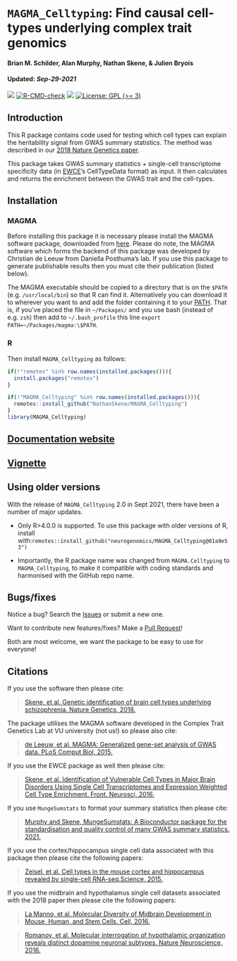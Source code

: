 `MAGMA_Celltyping`: Find causal cell-types underlying complex trait
genomics
================
<h4>
Brian M. Schilder, Alan Murphy, Nathan Skene, & Julien Bryois
</h4>
<h4>
Updated: <i>Sep-29-2021</i>
</h4>

<!-- badges: start -->
<!-- badger::badge_codecov() -->
<!-- badger::badge_last_commit()  -->
<!-- badger::badge_license() -->

[![](https://codecov.io/gh/neurogenomics/MAGMA_Celltyping/branch/main/graph/badge.svg)](https://codecov.io/gh/neurogenomics/MAGMA_Celltyping)
[![R-CMD-check](https://github.com/neurogenomics/MAGMA_Celltyping/workflows/R-full/badge.svg)](https://github.com/neurogenomics/MAGMA_Celltyping/actions)
[![](https://img.shields.io/github/last-commit/neurogenomics/MAGMA_Celltyping.svg)](https://github.com/neurogenomics/MAGMA_Celltyping/commits/main)
[![License: GPL (&gt;=
3)](https://img.shields.io/badge/license-GPL%20(%3E=%203)-blue.svg)](https://cran.r-project.org/web/licenses/GPL%20(%3E=%203))
<!-- badges: end -->

## Introduction

This R package contains code used for testing which cell types can
explain the heritability signal from GWAS summary statistics. The method
was described in our [2018 Nature Genetics
paper](https://www.nature.com/articles/s41588-018-0129-5).

This package takes GWAS summary statistics + single-cell transcriptome
specificity data (in [EWCE](https://github.com/NathanSkene/EWCE)’s
CellTypeData format) as input. It then calculates and returns the
enrichment between the GWAS trait and the cell-types.

## Installation

### MAGMA

Before installing this package it is necessary please install the MAGMA
software package, downloaded from
[here](https://ctg.cncr.nl/software/magma). Please do note, the MAGMA
software which forms the backend of this package was developed by
Christian de Leeuw from Daniella Posthuma’s lab. If you use this package
to generate publishable results then you must cite their publication
(listed below).

The MAGMA executable should be copied to a directory that is on the
`$PATH` (e.g. `/usr/local/bin`) so that R can find it. Alternatively you
can download it to wherever you want to and add the folder containing it
to your
[PATH](https://www.howtogeek.com/658904/how-to-add-a-directory-to-your-path-in-linux/).
That is, if you’ve placed the file in `~/Packages/` and you use bash
(instead of e.g. `zsh`) then add to `~/.bash_profile` this line
`export PATH=~/Packages/magma:\$PATH`.

### R

Then install `MAGMA_Celltyping` as follows:

``` r
if(!"remotes" %in% row.names(installed.packages())){
  install.packages("remotes")
}

if(!"MAGMA_Celltyping" %in% row.names(installed.packages())){
  remotes::install_github("NathanSkene/MAGMA_Celltyping")
}
library(MAGMA_Celltyping) 
```

## [Documentation website](https://nathanskene.github.io/MAGMA_Celltyping)

## [Vignette](https://nathanskene.github.io/MAGMA_Celltyping/articles/MAGMA_Celltyping)

## Using older versions

With the release of `MAGMA_Celltyping` 2.0 in Sept 2021, there have been
a number of major updates.

-   Only R&gt;4.0.0 is supported. To use this package with older
    versions of R, install
    with:`remotes::install_github("neurogenomics/MAGMA_Celltyping@01a9e53")`

-   Importantly, the R package name was changed from `MAGMA.Celltyping`
    to `MAGMA_Celltyping`, to make it compatible with coding standards
    and harmonised with the GitHub repo name.

## Bugs/fixes

Notice a bug? Search the
[Issues](https://neurogenomics.github.io/MAGMA_Celltyping//issues) or
submit a new one.

Want to contribute new features/fixes? Make a [Pull
Request](https://neurogenomics.github.io/MAGMA_Celltyping/pulls)!

Both are most welcome, we want the package to be easy to use for
everyone!

## Citations

If you use the software then please cite:

> [Skene, et al. Genetic identification of brain cell types underlying
> schizophrenia. Nature Genetics,
> 2018.](https://www.nature.com/articles/s41588-018-0129-5)

The package utilises the MAGMA software developed in the Complex Trait
Genetics Lab at VU university (not us!) so please also cite:

> [de Leeuw, et al. MAGMA: Generalized gene-set analysis of GWAS data.
> PLoS Comput Biol,
> 2015.](https://journals.plos.org/ploscompbiol/article?id=10.1371%2Fjournal.pcbi.1004219)

If you use the EWCE package as well then please cite:

> [Skene, et al. Identification of Vulnerable Cell Types in Major Brain
> Disorders Using Single Cell Transcriptomes and Expression Weighted
> Cell Type Enrichment. Front. Neurosci,
> 2016.](https://www.frontiersin.org/articles/10.3389/fnins.2016.00016/full)

If you use `MungeSumstats` to format your summary statistics then please
cite:

> [Murphy and Skene, MungeSumstats: A Bioconductor package for the
> standardisation and quality control of many GWAS summary statistics.
> 2021.](https://www.biorxiv.org/content/10.1101/2021.06.21.449239v1)

If you use the cortex/hippocampus single cell data associated with this
package then please cite the following papers:

> [Zeisel, et al. Cell types in the mouse cortex and hippocampus
> revealed by single-cell RNA-seq.Science,
> 2015.](http://www.sciencemag.org/content/early/2015/02/18/science.aaa1934.abstract)

If you use the midbrain and hypothalamus single cell datasets associated
with the 2018 paper then please cite the following papers:

> [La Manno, et al. Molecular Diversity of Midbrain Development in
> Mouse, Human, and Stem Cells. Cell,
> 2016.](http://www.cell.com/cell/fulltext/S0092-8674(16)31309-5)

> [Romanov, et al. Molecular interrogation of hypothalamic organization
> reveals distinct dopamine neuronal subtypes. Nature Neuroscience,
> 2016.](http://www.nature.com/neuro/journal/vaop/ncurrent/full/nn.4462.html)
